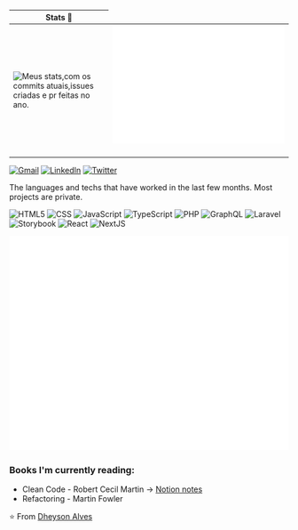 <div align="center">
  <table border="0" cellspacing="0" cellpadding="0">
    <thead>
      <tr>
        <th>
          <strong>Stats 📝</strong>
        </th>
      </tr>
    </thead>
    <tbody>
      <tr>
        <td>
            <img
              alt="Meus stats,com os commits atuais,issues criadas e pr feitas no ano."
              src="https://github-readme-stats.vercel.app/api?username=dheysonalves"
            />
        </td>
         <td colspan="2" align="center">
          <img src="https://github.com/dheysonalves/dheysonalves/blob/master/metrics.plugin.discussions.svg" alt=""></img>
          <img width="500" height="1" alt="">
        </td>
      </tr>
    </tbody>
  </table>
</div>

[![Gmail](https://img.shields.io/badge/-GMAIL-D14836?style=for-the-badge&logo=gmail&logoColor=white)](mailto:dheyson10@gmail.com)
[![LinkedIn](https://img.shields.io/badge/-LINKEDIN-0077B5?style=for-the-badge&logo=linkedin&logoColor=white)](https://www.linkedin.com/in/dheysonalvess/)
[![Twitter](https://img.shields.io/badge/-TWITTER-0077B5?style=for-the-badge&logo=twitter&logoColor=white)](https://twitter.com/DheysonAlves2)

The languages and techs that have worked in the last few months. Most projects are private.

![HTML5](https://img.shields.io/badge/-HTML5-000000?style=flat&logo=html5)
![CSS](https://img.shields.io/badge/-CSS-000000?style=flat&logo=CSS)
![JavaScript](https://img.shields.io/badge/-JavaScript-000000?style=flat&logo=javascript)
![TypeScript](https://img.shields.io/badge/-TypeScript-000000?style=flat&logo=typescript&logoColor=3178c6)
![PHP](https://img.shields.io/badge/-Php-000000?style=flat&logo=php&logoColor=3178c6)
![GraphQL](https://img.shields.io/badge/-GraphQL-222222?style=flat&logo=GraphQL&logoColor=E10098)
![Laravel](https://img.shields.io/badge/-Laravel-222222?style=flat&logo=Laravel&logoColor=E10098)
![Storybook](https://img.shields.io/badge/-Storybook-222222?style=flat&logo=Storybook&logoColor=E10098)
![React](https://img.shields.io/badge/-React-222222?style=flat&logo=React&logoColor=61DAFB)
![NextJS](https://img.shields.io/badge/-NextJS-222222?style=flat&logo=Nextjs&logoColor=61DAFB)

<!-- If you're using "master" as default branch -->
![Metrics](https://github.com/dheysonalves/dheysonalves/blob/master/github-metrics.svg)

### Books I'm currently reading:
- Clean Code - Robert Cecil Martin -> [Notion notes](https://www.notion.so/bbbe58d00a20461787625a52cabce360?v=5137e361469c401b87b302c008200e2d)
- Refactoring - Martin Fowler

⭐️ From [Dheyson Alves](https://github.com/Dheyson/)

